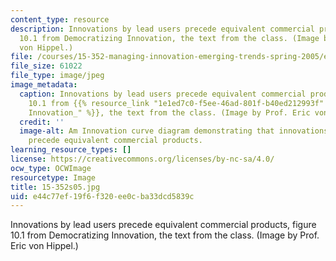 ```yaml
---
content_type: resource
description: Innovations by lead users precede equivalent commercial products, figure
  10.1 from Democratizing Innovation, the text from the class. (Image by Prof. Eric
  von Hippel.)
file: /courses/15-352-managing-innovation-emerging-trends-spring-2005/e44c77ef19f6f320ee0cba33dcd5839c_15-352s05.jpg
file_size: 61022
file_type: image/jpeg
image_metadata:
  caption: Innovations by lead users precede equivalent commercial products, figure
    10.1 from {{% resource_link "1e1ed7c0-f5ee-46ad-801f-b40ed212993f" "_Democratizing
    Innovation_" %}}, the text from the class. (Image by Prof. Eric von Hippel.)
  credit: ''
  image-alt: Am Innovation curve diagram demonstrating that innovations by lead users
    precede equivalent commercial products.
learning_resource_types: []
license: https://creativecommons.org/licenses/by-nc-sa/4.0/
ocw_type: OCWImage
resourcetype: Image
title: 15-352s05.jpg
uid: e44c77ef-19f6-f320-ee0c-ba33dcd5839c
---
```

Innovations by lead users precede equivalent commercial products, figure 10.1 from Democratizing Innovation, the text from the class. (Image by Prof. Eric von Hippel.)